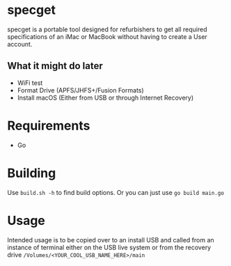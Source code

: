 # specget

specget is a portable tool designed for refurbishers to get all required specifications of an iMac or MacBook without having to create a User account. 

## 

## What it might do later
- WiFi test
- Format Drive (APFS/JHFS+/Fusion Formats)
- Install macOS (Either from USB or through Internet Recovery)

# Requirements
- Go

# Building
Use `build.sh -h` to find build options.
Or you can just use `go build main.go`

# Usage
Intended usage is to be copied over to an install USB and called from an instance of terminal either on the USB live system or from the recovery drive
`/Volumes/<YOUR_COOL_USB_NAME_HERE>/main`
